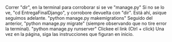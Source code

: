 Correr "dir", en la terminal para corroborar si se ve "manage.py"
Si no se lo ve, "cd EntregaFinalDjango", y corrobore devuelta con "dir".
Está ahí, asique seguimos adelante. "python manage.py makemigrations"
Seguido del anterior, "python manage.py migrate" (siempre observando que no tire error la terminal).
"python manage.py runserver"
Clickee el link (Ctrl + click)
Una vez en la página, siga las instrucciones que figuran en inicio.
